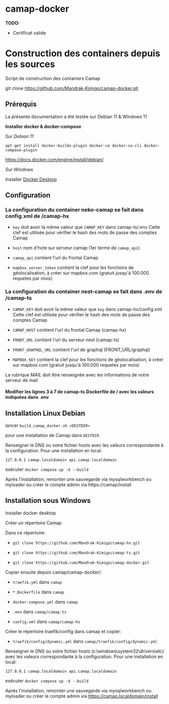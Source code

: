 # camap-docker

__TODO:__ 

- Certificat valide


# Construction des containers depuis les sources

Script de construction des containers Camap

git clone https://github.com/Mandrak-Kimigo/camap-docker.git

## Prérequis

La présente documentation a été testée sur Debian 11 & Windows 11

**Installer docker & docker-compose**

_Sur Debian 11_

```apt-get install docker-buildx-plugin docker-ce docker-ce-cli docker-compose-plugin```

https://docs.docker.com/engine/install/debian/

_Sur Windows_

Installer [Docker Desktop](https://www.docker.com/products/docker-desktop/)

## Configuration

### La configuration du container neko-camap se fait dans __config.xml__ de <DESTDIR>/camap-hx

- ```key``` doit avoir la même valeur que ```CAMAP_KEY``` dans camap-ts/.env
Cette clef est utilisée pour vérifier le hash des mots de passe des comptes Camap

- ```host``` nom d'hote sur serveur camap (1er terme de ```camap_api```)

- ```camap_api``` contient l'url du frontal Camap

- ```mapbox_server_token``` contient la clef pour les fonctions de géolocalisation, à créer sur mapbox.com (gratuit jusqu'à 100.000 requetes par mois)

### La configuration du container nest-camap se fait dans __.env__ de <DESTDIR>/camap-ts

- ```CAMAP_KEY``` doit avoir la même valeur que ```key``` dans camap-hx/config.xml
Cette clef est utilisée pour vérifier le hash des mots de passe des comptes Camap

- ```CAMAP_HOST``` contient l'url du frontal Camap (camap-hx)

- ```FRONT_URL``` contient l'url du serveur nest (camap-ts)

- ```FRONT_GRAPHQL_URL``` contient l'url de graphql (FRONT_URL/graphql)

- ```MAPBOX_KEY``` contient la clef pour les fonctions de géolocalisation, à créer sur mapbox.com (gratuit jusqu'à 100.000 requetes par mois)

La rubrique _MAIL_ doit être renseignée avec les informations de votre serveur de mail

#### Modifier les lignes 3 à 7 de __camap-ts.Dockerfile__ de <DESTDIR>/ avec les valeurs indiquées dans __.env__

## Installation Linux Debian

lancer
`build_camap_docker.sh <DESTDIR>`

pour une installation de Camap dans ```DESTDIR```

Renseigner le DNS ou votre fichier hosts avec les valeurs correspondante à la configuration.
Pour une installation en local:

```127.0.0.1 camap.localdomain api.camap.localdomain```

exécuter ```docker compose up -d --build```

Après l'installation, remonter une sauvegarde via mysqlworkbench ou myloader ou créer le compte admin via https://camap/install

## Installation sous Windows

Installer docker desktop

Créer un répertoire Camap

Dans ce répertoire:

- ```git clone https://github.com/Mandrak-Kimigo/camap-hx.git```

- ```git clone https://github.com/Mandrak-Kimigo/camap-ts.git```

- ```git clone https://github.com/Mandrak-Kimigo/camap-docker.git```


Copier ensuite depuis camap/camap-docker/:

- ```traefik.yml``` dans ```camap```

- ```*.Dockerfile``` dans ```camap```

- ```docker-compose.yml``` dans ```camap```

- ```.env``` dans ```camap/camap-ts```

- ```config.xml``` dans ```camap/camap-hx```

Créer le répertoire traefik/config dans camap et copier:

- ```traefik/config/dynamic.yml``` dans ```camap/traefik/config/dynamic.yml```

Renseigner le DNS ou votre fichier hosts (c:\windows\system32\drivers\etc) avec les valeurs correspondante à la configuration.
Pour une installation en local:

```127.0.0.1 camap.localdomain api.camap.localdomain```

exécuter ```docker compose up -d --build```

Après l'installation, remonter une sauvegarde via mysqlworkbench ou myloader ou créer le compte admin via https://camap.localdomain/install

